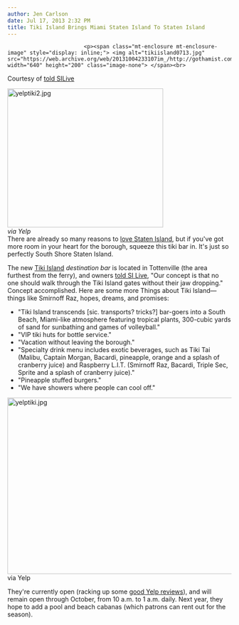 ```yaml
---
author: Jen Carlson
date: Jul 17, 2013 2:32 PM
title: Tiki Island Brings Miami Staten Island To Staten Island
---
```



                            
                            
                            
                            <p><span class="mt-enclosure mt-enclosure-image" style="display: inline;"> <img alt="tikiisland0713.jpg" src="https://web.archive.org/web/20131004233107im_/http://gothamist.com/attachments/arts_jen/tikiisland0713.jpg" width="640" height="200" class="image-none"> </span><br>
<span class="photo_caption">Courtesy of <a href="https://web.archive.org/web/20131004233107/http://www.silive.com/news/index.ssf/2013/07/staten_island_new_business_tik.html">told SILive</a></span></p>

<p><span class="mt-enclosure mt-enclosure-image" style="display: inline;"> </span></p><div class="image-right"> <img alt="yelptiki2.jpg" src="https://web.archive.org/web/20131004233107im_/http://gothamist.com/attachments/arts_jen/yelptiki2.jpg" width="350" height="312"> <br> <i style=" width:350px; ;display:block"> via Yelp</i></div> There are already so many reasons to <a href="https://web.archive.org/web/20131004233107/http://gothamist.com/2011/08/24/50_reasons_why_staten_island_deserv.php#photo-1">love Staten Island</a>, but if you&apos;ve got more room in your heart for the borough, squeeze this tiki bar in. It&apos;s just so perfectly South Shore Staten Island. <p></p>

<p>The new <a href="https://web.archive.org/web/20131004233107/http://www.yelp.com/biz/tiki-island-staten-island-2">Tiki Island</a> <em>destination bar</em> is located in Tottenville (the area furthest from the ferry), and owners <a href="https://web.archive.org/web/20131004233107/http://www.silive.com/news/index.ssf/2013/07/staten_island_new_business_tik.html">told SI Live</a>, &quot;Our concept is that no one should walk through the Tiki Island gates without their jaw dropping.&quot; Concept accomplished. Here are some more Things about Tiki Island&#x2014;things like Smirnoff Raz, hopes, dreams, and promises:<br>
</p><ul><li>&quot;Tiki Island transcends [sic. transports? tricks?] bar-goers into a South Beach, Miami-like atmosphere featuring tropical plants, 300-cubic yards of sand for sunbathing and games of volleyball.&quot;<br>
</li><li>&quot;VIP tiki huts for bottle service.&quot;<br>
</li><li>&quot;Vacation without leaving the borough.&quot;<br>
</li><li>&quot;Specialty drink menu includes exotic beverages, such as Tiki Tai (Malibu, Captain Morgan, Bacardi, pineapple, orange and a splash of cranberry juice) and Raspberry L.I.T. (Smirnoff Raz, Bacardi, Triple Sec, Sprite and a splash of cranberry juice).&quot;<br>
</li><li>&quot;Pineapple stuffed burgers.&quot;<br>
</li><li>&quot;We have showers where people can cool off.&quot;</li></ul><p></p>

<p><span class="mt-enclosure mt-enclosure-image" style="display: inline;"> <img alt="yelptiki.jpg" src="https://web.archive.org/web/20131004233107im_/http://gothamist.com/attachments/arts_jen/yelptiki.jpg" width="640" height="396" class="image-none"> </span><br>
<span class="photo_caption">via Yelp</span></p>

<p>They&apos;re currently open (racking up some <a href="https://web.archive.org/web/20131004233107/http://www.yelp.com/biz/tiki-island-staten-island-2">good Yelp reviews</a>), and will remain open through October, from 10 a.m. to 1 a.m. daily. Next year, they hope to add a pool and beach cabanas (which patrons can rent out for the season).</p>
                            
                            
                            